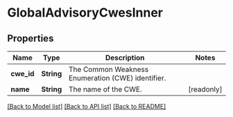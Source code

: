 # GlobalAdvisoryCwesInner

## Properties

Name | Type | Description | Notes
------------ | ------------- | ------------- | -------------
**cwe_id** | **String** | The Common Weakness Enumeration (CWE) identifier. | 
**name** | **String** | The name of the CWE. | [readonly]

[[Back to Model list]](../README.md#documentation-for-models) [[Back to API list]](../README.md#documentation-for-api-endpoints) [[Back to README]](../README.md)


